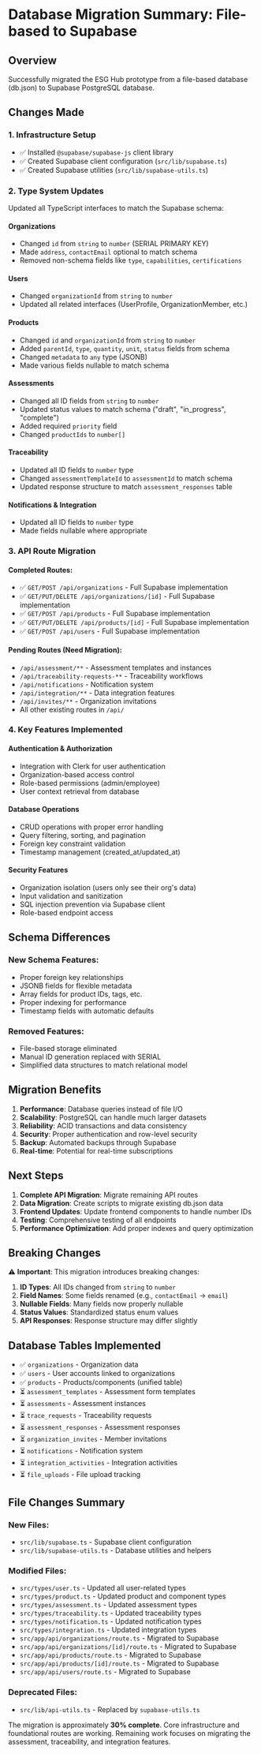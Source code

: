 # Database Migration Summary: File-based to Supabase

## Overview
Successfully migrated the ESG Hub prototype from a file-based database (db.json) to Supabase PostgreSQL database.

## Changes Made

### 1. Infrastructure Setup
- ✅ Installed `@supabase/supabase-js` client library
- ✅ Created Supabase client configuration (`src/lib/supabase.ts`)
- ✅ Created Supabase utilities (`src/lib/supabase-utils.ts`)

### 2. Type System Updates
Updated all TypeScript interfaces to match the Supabase schema:

#### Organizations
- Changed `id` from `string` to `number` (SERIAL PRIMARY KEY)
- Made `address`, `contactEmail` optional to match schema
- Removed non-schema fields like `type`, `capabilities`, `certifications`

#### Users  
- Changed `organizationId` from `string` to `number`
- Updated all related interfaces (UserProfile, OrganizationMember, etc.)

#### Products
- Changed `id` and `organizationId` from `string` to `number`
- Added `parentId`, `type`, `quantity`, `unit`, `status` fields from schema
- Changed `metadata` to `any` type (JSONB)
- Made various fields nullable to match schema

#### Assessments
- Changed all ID fields from `string` to `number`
- Updated status values to match schema ("draft", "in_progress", "complete")
- Added required `priority` field
- Changed `productIds` to `number[]`

#### Traceability
- Updated all ID fields to `number` type
- Changed `assessmentTemplateId` to `assessmentId` to match schema
- Updated response structure to match `assessment_responses` table

#### Notifications & Integration
- Updated all ID fields to `number` type
- Made fields nullable where appropriate

### 3. API Route Migration

#### Completed Routes:
- ✅ `GET/POST /api/organizations` - Full Supabase implementation
- ✅ `GET/PUT/DELETE /api/organizations/[id]` - Full Supabase implementation  
- ✅ `GET/POST /api/products` - Full Supabase implementation
- ✅ `GET/PUT/DELETE /api/products/[id]` - Full Supabase implementation
- ✅ `GET/POST /api/users` - Full Supabase implementation

#### Pending Routes (Need Migration):
- `/api/assessment/**` - Assessment templates and instances
- `/api/traceability-requests-**` - Traceability workflows
- `/api/notifications` - Notification system
- `/api/integration/**` - Data integration features
- `/api/invites/**` - Organization invitations
- All other existing routes in `/api/`

### 4. Key Features Implemented

#### Authentication & Authorization
- Integration with Clerk for user authentication
- Organization-based access control
- Role-based permissions (admin/employee)
- User context retrieval from database

#### Database Operations
- CRUD operations with proper error handling
- Query filtering, sorting, and pagination
- Foreign key constraint validation
- Timestamp management (created_at/updated_at)

#### Security Features
- Organization isolation (users only see their org's data)
- Input validation and sanitization
- SQL injection prevention via Supabase client
- Role-based endpoint access

## Schema Differences

### New Schema Features:
- Proper foreign key relationships
- JSONB fields for flexible metadata
- Array fields for product IDs, tags, etc.
- Proper indexing for performance
- Timestamp fields with automatic defaults

### Removed Features:
- File-based storage eliminated
- Manual ID generation replaced with SERIAL
- Simplified data structures to match relational model

## Migration Benefits

1. **Performance**: Database queries instead of file I/O
2. **Scalability**: PostgreSQL can handle much larger datasets
3. **Reliability**: ACID transactions and data consistency
4. **Security**: Proper authentication and row-level security
5. **Backup**: Automated backups through Supabase
6. **Real-time**: Potential for real-time subscriptions

## Next Steps

1. **Complete API Migration**: Migrate remaining API routes
2. **Data Migration**: Create scripts to migrate existing db.json data
3. **Frontend Updates**: Update frontend components to handle number IDs
4. **Testing**: Comprehensive testing of all endpoints
5. **Performance Optimization**: Add proper indexes and query optimization

## Breaking Changes

⚠️ **Important**: This migration introduces breaking changes:

1. **ID Types**: All IDs changed from `string` to `number`
2. **Field Names**: Some fields renamed (e.g., `contactEmail` → `email`)
3. **Nullable Fields**: Many fields now properly nullable
4. **Status Values**: Standardized status enum values
5. **API Responses**: Response structure may differ slightly

## Database Tables Implemented

- ✅ `organizations` - Organization data
- ✅ `users` - User accounts linked to organizations  
- ✅ `products` - Products/components (unified table)
- ⏳ `assessment_templates` - Assessment form templates
- ⏳ `assessments` - Assessment instances
- ⏳ `trace_requests` - Traceability requests
- ⏳ `assessment_responses` - Assessment responses
- ⏳ `organization_invites` - Member invitations
- ⏳ `notifications` - Notification system
- ⏳ `integration_activities` - Integration activities
- ⏳ `file_uploads` - File upload tracking

## File Changes Summary

### New Files:
- `src/lib/supabase.ts` - Supabase client configuration
- `src/lib/supabase-utils.ts` - Database utilities and helpers

### Modified Files:
- `src/types/user.ts` - Updated all user-related types
- `src/types/product.ts` - Updated product and component types
- `src/types/assessment.ts` - Updated assessment types
- `src/types/traceability.ts` - Updated traceability types  
- `src/types/notification.ts` - Updated notification types
- `src/types/integration.ts` - Updated integration types
- `src/app/api/organizations/route.ts` - Migrated to Supabase
- `src/app/api/organizations/[id]/route.ts` - Migrated to Supabase
- `src/app/api/products/route.ts` - Migrated to Supabase
- `src/app/api/products/[id]/route.ts` - Migrated to Supabase
- `src/app/api/users/route.ts` - Migrated to Supabase

### Deprecated Files:
- `src/lib/api-utils.ts` - Replaced by `supabase-utils.ts`

The migration is approximately **30% complete**. Core infrastructure and foundational routes are working. Remaining work focuses on migrating the assessment, traceability, and integration features.
